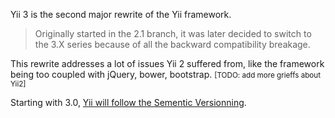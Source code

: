 Yii 3 is the second major rewrite of the Yii framework. 

> Originally started in the 2.1 branch, it was later decided to switch to the 3.X series because of all the backward compatibility breakage.


This rewrite addresses a lot of issues Yii 2 suffered from, like the framework being too coupled with jQuery, bower, bootstrap. <small>[TODO: add more grieffs about Yii2]</small>

Starting with 3.0, [Yii will follow the Sementic Versionning](https://www.yiiframework.com/news/177/yii-adopts-semver-since-version-3-0-0).

